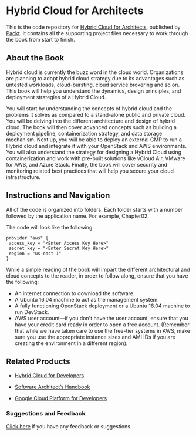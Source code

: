 # Hybrid Cloud for Architects
This is the code repository for [Hybrid Cloud for Architects](https://www.packtpub.com/virtualization-and-cloud/hybrid-cloud-architects?utm_source=github&utm_medium=repository&utm_campaign=9781788623513), published by [Packt](https://www.packtpub.com/?utm_source=github). It contains all the supporting project files necessary to work through the book from start to finish.
## About the Book
Hybrid cloud is currently the buzz word in the cloud world. Organizations are planning to adopt hybrid cloud strategy due to its advantages such as untested workloads, cloud-bursting, cloud service brokering and so on. This book will help you understand the dynamics, design principles, and deployment strategies of a Hybrid Cloud.

You will start by understanding the concepts of hybrid cloud and the problems it solves as compared to a stand-alone public and private cloud. You will be delving into the different architecture and design of hybrid cloud. The book will then cover advanced concepts such as building a deployment pipeline, containerization strategy, and data storage mechanism. Next up, you will be able to deploy an external CMP to run a Hybrid cloud and integrate it with your OpenStack and AWS environments. You will also understand the strategy for designing a Hybrid Cloud using containerization and work with pre-built solutions like vCloud Air, VMware for AWS, and Azure Stack. Finally, the book will cover security and monitoring related best practices that will help you secure your cloud infrastructure.


## Instructions and Navigation
All of the code is organized into folders. Each folder starts with a number followed by the application name. For example, Chapter02.



The code will look like the following:
```
provider "aws" {
 access_key = "<Enter Access Key Here>"
 secret_key = "<Enter Secret Key Here>"
 region = "us-east-1"
}
```

While a simple reading of the book will impart the different architectural and cloud concepts to the reader, in order to follow along, ensure that you have the following:
* An internet connection to download the software.
* A Ubuntu 16.04 machine to act as the management system.
* A fully functioning OpenStack deployment or a Ubuntu 16.04 machine to run DevStack.
* AWS user account—if you don't have the user account, ensure that you have your credit card ready in order to open a free account. (Remember that while we have taken care to use the free-tier systems in AWS, make sure you use the appropriate instance sizes and AMI IDs if you are creating the environment in a different region).

## Related Products
* [Hybrid Cloud for Developers](https://www.packtpub.com/virtualization-and-cloud/hybrid-cloud-developers?utm_source=github&utm_medium=repository&utm_campaign=9781788830874)

* [Software Architect’s Handbook](https://www.packtpub.com/application-development/software-architect’s-handbook?utm_source=github&utm_medium=repository&utm_campaign=9781788624060)

* [Google Cloud Platform for Developers](https://www.packtpub.com/virtualization-and-cloud/google-cloud-platform-developers?utm_source=github&utm_medium=repository&utm_campaign=9781788837675)

### Suggestions and Feedback
[Click here](https://docs.google.com/forms/d/e/1FAIpQLSe5qwunkGf6PUvzPirPDtuy1Du5Rlzew23UBp2S-P3wB-GcwQ/viewform) if you have any feedback or suggestions.
